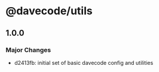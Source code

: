 # @davecode/utils

## 1.0.0

### Major Changes

- d2413fb: initial set of basic davecode config and utilities
